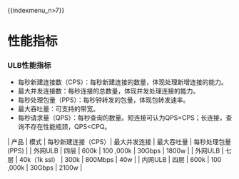 {{indexmenu_n>7}}

# 性能指标

### ULB性能指标

* 每秒新建连接数（CPS）：每秒新建连接的数量，体现处理新增连接的能力。
* 最大并发连接数：每秒连接的总数量，体现并发处理连接的能力。
* 每秒处理包量（PPS）：每秒钟转发的包量，体现包转发速率。
* 最大吞吐量：可支持的带宽。
* 每秒请求量（QPS）：每秒查询的数量。短连接可认为QPS=CPS；长连接，查询不存在性能瓶颈，QPS<CPQ。

| 产品 | 模式 | 每秒新建连接（CPS）| 最大并发连接 | 最大吞吐量 | 每秒处理包量\(PPS\) |
| 外网ULB | 四层 | 600k | 100 ,000k | 30Gbps | 1800w |
| 外网ULB | 七层 | 40k（1k ssl） | 300k | 800Mbps | 40w |
| 内网ULB | 四层 | 600k | 100 ,000k | 30Gbps | 2100w |



